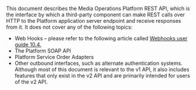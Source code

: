 This document describes the Media Operations Platform REST API, which is the interface by which a third-party component can make REST calls over HTTP to the Platform application server endpoint and receive responses from it. It does not cover any of the following topics:

-   Web Hooks – please refer to the following article called [Webhooks user guide 10.4.](https://helpcenter.xytechsystems.com/hc/en-us/articles/20338332222107) 
-   The Platform SOAP API
-   Platform Service Order Adapters
-   Other outbound interfaces, such as alternate authentication systems.  
    Although most of this document is relevant to the v1 API, it also includes features that only exist in the v2 API and are primarily intended for users of the v2 API.